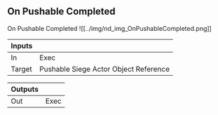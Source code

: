 ## On Pushable Completed
On Pushable Completed
![[../img/nd_img_OnPushableCompleted.png]]

|Inputs||
|--|--|
| In | Exec |
| Target | Pushable Siege Actor Object Reference |

|Outputs||
|--|--|
| Out | Exec |
